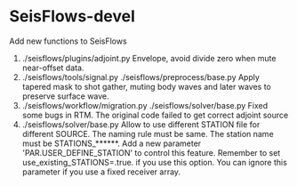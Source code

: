 # SeisFlows-devel
Add new functions to SeisFlows

1. ./seisflows/plugins/adjoint.py 
	Envelope, avoid divide zero when mute near-offset data.
2. ./seisflows/tools/signal.py
   ./seisflows/preprocess/base.py
	Apply tapered mask to shot gather, muting body waves and later waves to preserve surface wave.
3. ./seisflows/workflow/migration.py
   ./seisflows/solver/base.py
	Fixed some bugs in RTM. The original code failed to get correct adjoint source
4.  ./seisflows/solver/base.py
	Allow to use different STATION file for different SOURCE. The naming rule must be same. The station name must be STATIONS_******.
	Add a new parameter 'PAR.USER_DEFINE_STATION' to control this feature. Remember to set use_existing_STATIONS=.true. if you use this option. You can ignore this parameter if you use a fixed receiver array.
